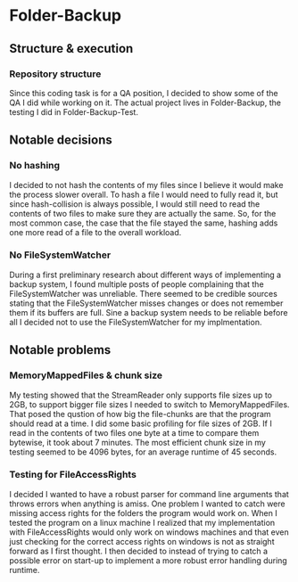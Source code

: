 # Folder-Backup
## Structure & execution
### Repository structure
Since this coding task is for a QA position, I decided to show some of the QA I did while working on it. The actual project lives in Folder-Backup, the testing I did in Folder-Backup-Test. 
## Notable decisions
### No hashing
I decided to not hash the contents of my files since I believe it would make the process slower overall. To hash a file I would need to fully read it, but since hash-collision is always possible, I would still need to read the contents of two files to make sure they are actually the same. So, for the most common case, the case that the file stayed the same, hashing adds one more read of a file to the overall workload.   
### No FileSystemWatcher
During a first preliminary research about different ways of implementing a backup system, I found multiple posts of people complaining that the FileSystemWatcher was unreliable. There seemed to be credible sources stating that the FileSystemWatcher misses changes or does not remember them if its buffers are full. Sine a backup system needs to be reliable before all I decided not to use the FileSystemWatcher for my implmentation.  
## Notable problems
### MemoryMappedFiles & chunk size
My testing showed that the StreamReader only supports file sizes up to 2GB, to support bigger file sizes I needed to switch to MemoryMappedFiles. That posed the qustion of how big the file-chunks are that the program should read at a time. I did some basic profiling for file sizes of 2GB. If I read in the contents of two files one byte at a time to compare them bytewise, it took about 7 minutes. The most efficient chunk size in my testing seemed to be 4096 bytes, for an average runtime of 45 seconds.    
### Testing for FileAccessRights
I decided I wanted to have a robust parser for command line arguments that throws errors when anything is amiss. One problem I wanted to catch were missing access rights for the folders the program would work on. When I tested the program on a linux machine I realized that my implementation with FileAccessRights would only work on windows machines and that even just checking for the correct access rights on windows is not as straight forward as I first thought. I then decided to instead of trying to catch a possible error on start-up to implement a more robust error handling during runtime.    
